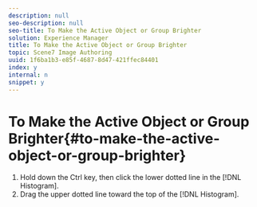 ```yaml
---
description: null
seo-description: null
seo-title: To Make the Active Object or Group Brighter
solution: Experience Manager
title: To Make the Active Object or Group Brighter
topic: Scene7 Image Authoring
uuid: 1f6ba1b3-e85f-4687-8d47-421ffec84401
index: y
internal: n
snippet: y
---
```


# To Make the Active Object or Group Brighter{#to-make-the-active-object-or-group-brighter}

1. Hold down the Ctrl key, then click the lower dotted line in the [!DNL Histogram].
1. Drag the upper dotted line toward the top of the [!DNL Histogram].
